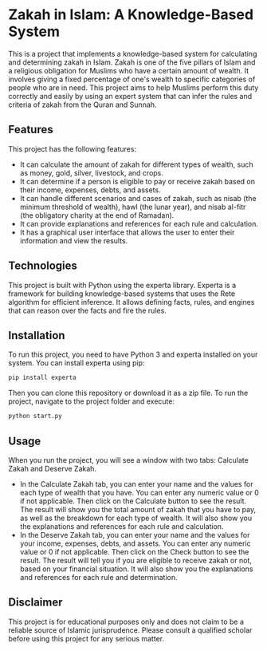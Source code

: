 # Zakah in Islam: A Knowledge-Based System

This is a project that implements a knowledge-based system for calculating and determining zakah in Islam. Zakah is one of the five pillars of Islam and a religious obligation for Muslims who have a certain amount of wealth. It involves giving a fixed percentage of one's wealth to specific categories of people who are in need. This project aims to help Muslims perform this duty correctly and easily by using an expert system that can infer the rules and criteria of zakah from the Quran and Sunnah.

## Features

This project has the following features:

- It can calculate the amount of zakah for different types of wealth, such as money, gold, silver, livestock, and crops.
- It can determine if a person is eligible to pay or receive zakah based on their income, expenses, debts, and assets.
- It can handle different scenarios and cases of zakah, such as nisab (the minimum threshold of wealth), hawl (the lunar year), and nisab al-fitr (the obligatory charity at the end of Ramadan).
- It can provide explanations and references for each rule and calculation.
- It has a graphical user interface that allows the user to enter their information and view the results.

## Technologies

This project is built with Python using the experta library. Experta is a framework for building knowledge-based systems that uses the Rete algorithm for efficient inference. It allows defining facts, rules, and engines that can reason over the facts and fire the rules.

## Installation

To run this project, you need to have Python 3 and experta installed on your system. You can install experta using pip:

```bash
pip install experta
```

Then you can clone this repository or download it as a zip file. To run the project, navigate to the project folder and execute:

```bash
python start.py
```

## Usage

When you run the project, you will see a window with two tabs: Calculate Zakah and Deserve Zakah.

- In the Calculate Zakah tab, you can enter your name and the values for each type of wealth that you have. You can enter any numeric value or 0 if not applicable. Then click on the Calculate button to see the result. The result will show you the total amount of zakah that you have to pay, as well as the breakdown for each type of wealth. It will also show you the explanations and references for each rule and calculation.
- In the Deserve Zakah tab, you can enter your name and the values for your income, expenses, debts, and assets. You can enter any numeric value or 0 if not applicable. Then click on the Check button to see the result. The result will tell you if you are eligible to receive zakah or not, based on your financial situation. It will also show you the explanations and references for each rule and determination.


## Disclaimer

This project is for educational purposes only and does not claim to be a reliable source of Islamic jurisprudence. Please consult a qualified scholar before using this project for any serious matter.
